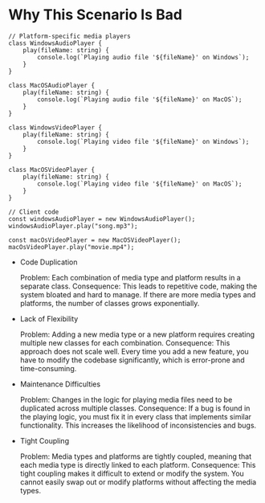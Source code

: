 # Why This Scenario Is Bad 
```JS
// Platform-specific media players
class WindowsAudioPlayer {
    play(fileName: string) {
        console.log(`Playing audio file '${fileName}' on Windows`);
    }
}

class MacOSAudioPlayer {
    play(fileName: string) {
        console.log(`Playing audio file '${fileName}' on MacOS`);
    }
}

class WindowsVideoPlayer {
    play(fileName: string) {
        console.log(`Playing video file '${fileName}' on Windows`);
    }
}

class MacOSVideoPlayer {
    play(fileName: string) {
        console.log(`Playing video file '${fileName}' on MacOS`);
    }
}

// Client code
const windowsAudioPlayer = new WindowsAudioPlayer();
windowsAudioPlayer.play("song.mp3");

const macOsVideoPlayer = new MacOSVideoPlayer();
macOsVideoPlayer.play("movie.mp4");

```


* Code Duplication

    Problem: Each combination of media type and platform results in a separate class.
    Consequence: This leads to repetitive code, making the system bloated and hard to manage. If there are more media types and platforms, the number of classes grows exponentially.

* Lack of Flexibility

    Problem: Adding a new media type or a new platform requires creating multiple new classes for each combination.
    Consequence: This approach does not scale well. Every time you add a new feature, you have to modify the codebase significantly, which is error-prone and time-consuming.

* Maintenance Difficulties

    Problem: Changes in the logic for playing media files need to be duplicated across multiple classes.
    Consequence: If a bug is found in the playing logic, you must fix it in every class that implements similar functionality. This increases the likelihood of inconsistencies and bugs.

* Tight Coupling

    Problem: Media types and platforms are tightly coupled, meaning that each media type is directly linked to each platform.
    Consequence: This tight coupling makes it difficult to extend or modify the system. You cannot easily swap out or modify platforms without affecting the media types.